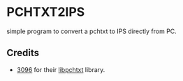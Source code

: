 # PCHTXT2IPS

simple program to convert a pchtxt to IPS directly from PC.

## Credits

- [3096](https://github.com/3096) for their [libpchtxt](https://github.com/3096/libpchtxt) library.